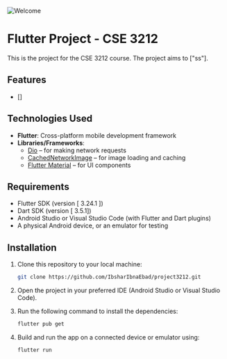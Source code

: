 ![Welcome](https://media.tenor.com/sCfC2XDlVPYAAAAi/wlcm.gif)
# Flutter Project - CSE 3212

This is the project for the CSE 3212 course. The project aims to ["ss"].



## Features

- []

## Technologies Used

- **Flutter**: Cross-platform mobile development framework
- **Libraries/Frameworks**:
    - [Dio](https://pub.dev/packages/dio) – for making network requests
    - [CachedNetworkImage](https://pub.dev/packages/cached_network_image) – for image loading and caching
    - [Flutter Material](https://flutter.dev/docs/development/ui/widgets/material) – for UI components

## Requirements

- Flutter SDK (version [ 3.24.1 ])
- Dart SDK (version [ 3.5.1])
- Android Studio or Visual Studio Code (with Flutter and Dart plugins)
- A physical Android  device, or an emulator for testing


## Installation

1. Clone this repository to your local machine:
    ```bash
    git clone https://github.com/IbsharIbnaEbad/project3212.git
    ```

2. Open the project in your preferred IDE (Android Studio or Visual Studio Code).

3. Run the following command to install the dependencies:
    ```bash
    flutter pub get
    ```



4. Build and run the app on a connected device or emulator using:
    ```bash
    flutter run
    ```

[//]: # (## Screenshots)

[//]: # ()
[//]: # (![Screenshot 1]&#40;screenshots/screenshot1.png&#41;)

[//]: # (![Screenshot 2]&#40;screenshots/screenshot2.png&#41;)
